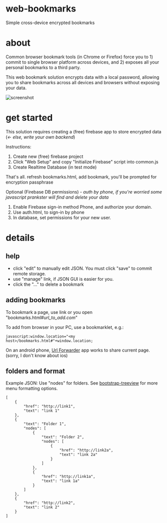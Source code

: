 # web-bookmarks
Simple cross-device encrypted bookmarks 

# about
Common browser bookmark tools (in Chrome or Firefox) force you to 1) commit to single browser platform across devices, and 2) exposes all your personal bookmarks to a third party.

This web bookmark solution encrypts data with a local password, allowing you to share bookmarks across all devices and browsers without exposing your data.

![screenshot](https://raw.githubusercontent.com/steve-vincent/web-bookmarks/master/screenshot.png)

# get started

This solution requires creating a (free) firebase app to store encrypted data (*<- else, write your own backend*)

Instructions:
1. Create new (free) firebase project
2. Click "Web Setup" and copy "Initialize Firebase" script into common.js
3. Create Realtime Database (in test mode)

That's all.
refresh bookmarks.html, add bookmark, you'll be prompted for encryption passphrase

Optional (Firebase DB permissions) - *auth by phone, if you're worried some javascript prankster will find and delete your data*
1. Enable Firebase sign-in method Phone, and authorize your domain.
2. Use auth.html, to sign-in by phone
3. In database, set permissions for your new user.

# details

## help
- click "edit" to manually edit JSON. You must click "save" to commit remote storage.
- use "manage" link, if JSON GUI is easier for you.
- click the "..." to delete a bookmark

## adding bookmarks
To bookmark a page, use link or you open "bookmarks.html#*url_to_add.com*"

To add from browser in your PC, use a bookmarklet, e.g.:

```javascript:window.location="<my host>/bookmarks.html#"+window.location;```

On an android phone, [Url Forwarder](https://play.google.com/store/apps/details?id=net.daverix.urlforward) app works to share current page. (sorry, I don't know about ios)



## folders and format
Example JSON: Use "nodes" for folders. 
See [bootstrap-treeview](https://github.com/jonmiles/bootstrap-treeview) for more menu formatting options.
```
[
	{
		"href": "http://link1",
		"text": "link 1"
	},
	{
		"text": "Folder 1",
		"nodes": [
			{
				"text": "Folder 2",
				"nodes": [
					{
						"href": "http://link2a",
						"text": "link 2a"
					}
				]
			},
			{
				"href": "http://link1a",
				"text": "link 1a"
			}
		]
	},
	{
		"href": "http://link2",
		"text": "link 2"
	}
]
```


